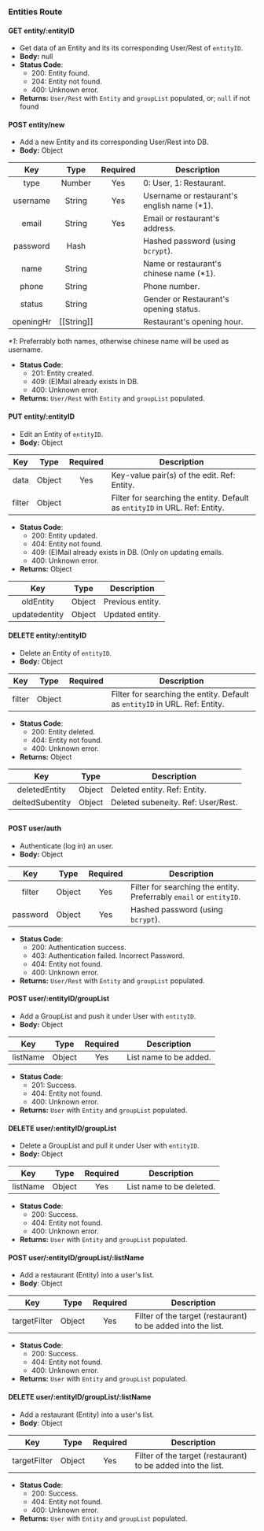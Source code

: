 ### Entities Route

#### GET entity/:entityID
- Get data of an Entity and its its corresponding User/Rest of `entityID`.
- **Body:** null
- **Status Code**:
    - 200: Entity found.
    - 204: Entity not found.
    - 400: Unknown error.
- **Returns:** `User/Rest` with `Entity` and `groupList` populated, or; `null` if not found


#### POST entity/new
- Add a new Entity and its corresponding User/Rest into DB.
- **Body:** Object

Key      | Type   | Required | Description
:-------:|:------:|:---:|--|
type     | Number | Yes | 0: User, 1: Restaurant.
username | String | Yes | Username or restaurant's english name (\*1).
email    | String | Yes | Email or restaurant's address.
password | Hash   |     | Hashed password (using `bcrypt`).
name     | String |     | Name or restaurant's chinese name (\*1).
phone    | String |     | Phone number.
status   | String |     | Gender or Restaurant's opening status.
openingHr| [[String]] | | Restaurant's opening hour.

*\*1*: Preferrably both names, otherwise chinese name will be used as username.
- **Status Code**:
    - 201: Entity created.
    - 409: (E)Mail already exists in DB.
    - 400: Unknown error.
- **Returns:** `User/Rest` with `Entity` and `groupList` populated.

#### PUT entity/:entityID
- Edit an Entity of `entityID`.
- **Body:** Object

Key      | Type   | Required | Description
:-------:|:------:|:---:|--|
data     | Object | Yes | Key-value pair(s) of the edit. Ref: Entity.
filter   | Object |     | Filter for searching the entity. Default as `entityID` in URL. Ref: Entity.

- **Status Code**:
    - 200: Entity updated.
    - 404: Entity not found.
    - 409: (E)Mail already exists in DB. (Only on updating emails.
    - 400: Unknown error.
- **Returns:** Object

Key           | Type   | Description
:------------:|:------:|--|
oldEntity     | Object | Previous entity.
updatedentity | Object | Updated entity.

#### DELETE entity/:entityID
- Delete an Entity of `entityID`.
- **Body:** Object

Key      | Type   | Required | Description
:-------:|:------:|:---:|--|
filter   | Object |     | Filter for searching the entity. Default as `entityID` in URL. Ref: Entity. 

- **Status Code**:
    - 200: Entity deleted.
    - 404: Entity not found.
    - 400: Unknown error.
- **Returns:** Object

Key             | Type   | Description
:--------------:|:------:|--|
deletedEntity   | Object | Deleted entity. Ref: Entity.
deltedSubentity | Object | Deleted subeneity. Ref: User/Rest. 

##

#### POST user/auth
- Authenticate (log in) an user.
- **Body:** Object

Key      | Type   | Required | Description
:-------:|:------:|:---:|--|
filter   | Object | Yes | Filter for searching the entity. Preferrably `email` or `entityID`.
password | Object | Yes | Hashed password (using `bcrypt`).

- **Status Code**:
    - 200: Authentication success.
    - 403: Authentication failed. Incorrect Password.
    - 404: Entity not found.
    - 400: Unknown error.
- **Returns:** `User/Rest` with `Entity` and `groupList` populated.

#### POST user/:entityID/groupList
- Add a GroupList and push it under User with `entityID`.
- **Body:** Object

Key      | Type   | Required | Description
:-------:|:------:|:---:|--|
listName | Object | Yes | List name to be added.

- **Status Code**:
    - 201: Success.
    - 404: Entity not found.
    - 400: Unknown error.
- **Returns:** `User` with `Entity` and `groupList` populated.

#### DELETE user/:entityID/groupList
- Delete a GroupList and pull it under User with `entityID`.
- **Body:** Object

Key      | Type   | Required | Description
:-------:|:------:|:---:|--|
listName | Object | Yes | List name to be deleted.

- **Status Code**:
    - 200: Success.
    - 404: Entity not found.
    - 400: Unknown error.
- **Returns:** `User` with `Entity` and `groupList` populated.

#### POST user/:entityID/groupList/:listName
- Add a restaurant (Entity) into a user's list.
- **Body**: Object

Key          | Type   | Required | Description
:-----------:|:------:|:---:|--|
targetFilter | Object | Yes | Filter of the target (restaurant) to be added into the list. 

- **Status Code**:
    - 200: Success.
    - 404: Entity not found.
    - 400: Unknown error.
- **Returns:** `User` with `Entity` and `groupList` populated.

#### DELETE user/:entityID/groupList/:listName
- Add a restaurant (Entity) into a user's list.
- **Body**: Object

Key          | Type   | Required | Description
:-----------:|:------:|:---:|--|
targetFilter | Object | Yes | Filter of the target (restaurant) to be added into the list. 

- **Status Code**:
    - 200: Success.
    - 404: Entity not found.
    - 400: Unknown error.
- **Returns:** `User` with `Entity` and `groupList` populated.





